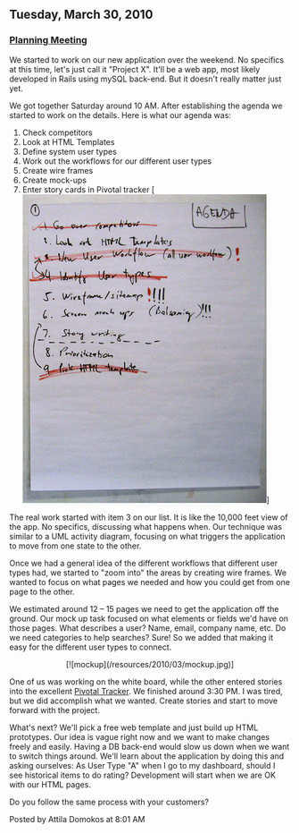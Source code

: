 ## Tuesday, March 30, 2010

### [Planning Meeting](http://www.adomokos.com/2010/03/planning-meeting.html)

We started to work on our new application over the weekend. No specifics at this time, let's just call it "Project X".
It'll be a web app, most likely developed in Rails using mySQL back-end. But it doesn't really matter just yet.

We got together Saturday around 10 AM. After establishing the agenda we started to work on the details.
Here is what our agenda was:

1) Check competitors
2) Look at HTML Templates
3) Define system user types
4) Work out the workflows for our different user types
5) Create wire frames
6) Create mock-ups
7) Enter story cards in Pivotal tracker
[![agenda](/resources/2010/03/agenda.jpg)]

The real work started with item 3 on our list. It is like the 10,000 feet view of the app. No specifics, discussing what happens when. Our technique was similar to a UML activity diagram, focusing on what triggers the application to move from one state to the other.

Once we had a general idea of the different workflows that different user types had, we started to "zoom into" the areas by creating wire frames. We wanted to focus on what pages we needed and how you could get from one page to the other.

We estimated around 12 – 15 pages we need to get the application off the ground. Our mock up task focused on what elements or fields we'd have on those pages. What describes a user? Name, email, company name, etc. Do we need categories to help searches? Sure! So we added that making it easy for the different user types to connect.

<div style="clear: both; text-align: center;">[![mockup](/resources/2010/03/mockup.jpg)]</div>

One of us was working on the white board, while the other entered stories into the excellent [Pivotal Tracker](http://www.pivotaltracker.com/).
We finished around 3:30 PM. I was tired, but we did accomplish what we wanted. Create stories and start to move forward with the project.

What's next? We'll pick a free web template and just build up HTML prototypes. Our idea is vague right now and we want to make changes freely and easily. Having a DB back-end would slow us down when we want to switch things around. We'll learn about the application by doing this and asking ourselves: As User Type "A" when I go to my dashboard, should I see historical items to do rating?
Development will start when we are OK with our HTML pages.

Do you follow the same process with your customers?


Posted by Attila Domokos at 8:01 AM
